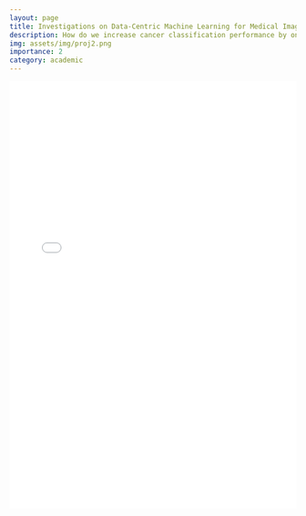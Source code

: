 ```yaml
---
layout: page
title: Investigations on Data-Centric Machine Learning for Medical Images and Signals
description: How do we increase cancer classification performance by only changing our data?
img: assets/img/proj2.png
importance: 2
category: academic
---
```


<iframe
    src='/assets/pdf/Investigations on Data-Centric Machine Learning for Medical Images and Signals.pdf'
    frameBorder="0"
    scrolling="auto"
    height="750px"
    width="100%"
></iframe>